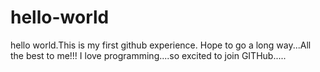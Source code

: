 # hello-world
hello world.This is my first github experience. Hope to go a long way...All the best to me!!!
I love programming....so excited to join GITHub.....
